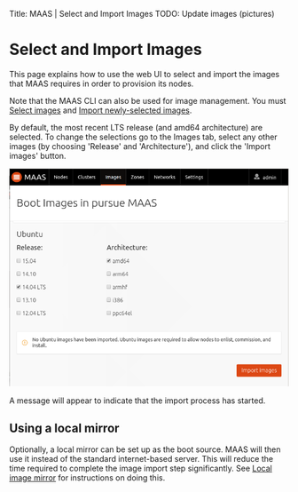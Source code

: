 Title: MAAS | Select and Import Images
TODO: Update images (pictures)


# Select and Import Images

This page explains how to use the web UI to select and import the images that
MAAS requires in order to provision its nodes.

Note that the MAAS CLI can also be used for image management.
You must [Select images](./manage-cli-images.html#select-images) and 
[Import newly-selected images](./manage-cli-images.html#import-newly-selected-images).

By default, the most recent LTS release (and amd64 architecture) are selected.
To change the selections go to the Images tab, select any other images (by
choosing 'Release' and 'Architecture'), and click the 'Import images' button.

![image](./media/import-images.png)

A message will appear to indicate that the import process has started.


## Using a local mirror

Optionally, a local mirror can be set up as the boot source. MAAS will then use
it instead of the standard internet-based server. This will reduce the time
required to complete the image import step significantly. See
[Local image mirror](./installconfig-images-mirror.html) for instructions on
doing this.
